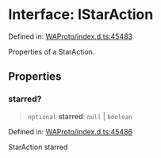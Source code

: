 # Interface: IStarAction

Defined in: [WAProto/index.d.ts:45483](https://github.com/Fokusdotid/Baileys/blob/deec6cc75a88a82eaeedf16b76aa9218b2c772e3/WAProto/index.d.ts#L45483)

Properties of a StarAction.

## Properties

### starred?

> `optional` **starred**: `null` \| `boolean`

Defined in: [WAProto/index.d.ts:45486](https://github.com/Fokusdotid/Baileys/blob/deec6cc75a88a82eaeedf16b76aa9218b2c772e3/WAProto/index.d.ts#L45486)

StarAction starred
